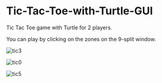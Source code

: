 # Tic-Tac-Toe-with-Turtle-GUI

Tic Tac Toe game with Turtle for 2 players.

You can play by clicking on the zones on the 9-split window.

![tic3](https://user-images.githubusercontent.com/97381506/206835441-dc80aa4a-8b91-457c-a34f-d924a19844e2.png)

![tic0](https://user-images.githubusercontent.com/97381506/206835537-6981d578-b357-4d4c-afa1-758ce15c6854.png)

![tic5](https://user-images.githubusercontent.com/97381506/206835564-b6fe1432-2385-4c85-95a3-8ecafefed18e.png)
